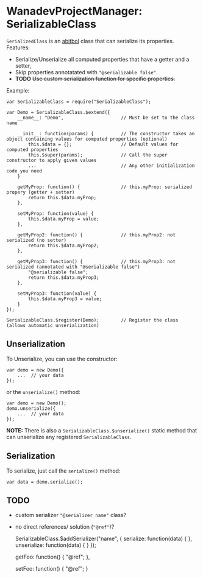 # WanadevProjectManager: SerializableClass

`SerializedClass` is an [abitbol][] class that can serialize its properties. Features:

* Serialize/Unserialize all computed properties that have a getter and a setter,
* Skip properties annotatated with `"@serializable false"`.
* **TODO** ~~Use custom serialization function for specific properties.~~

Example:

    var SerializableClass = require("SerializableClass");

    var Demo = SerializableClass.$extend({
        __name__: "Demo",                     // Must be set to the class name

        __init__: function(params) {          // The constructor takes an object containing values for computed properties (optional)
            this.$data = {};                  // Default values for computed properties
            this.$super(params);              // Call the super constructor to apply given values
            ...                               // Any other initialization code you need
        }

        getMyProp: function() {               // this.myProp: serialized propery (getter + setter)
            return this.$data.myProp;
        },

        setMyProp: function(value) {
            this.$data.myProp = value;
        },

        getMyProp2: function() {              // this.myProp2: not serialized (no setter)
            return this.$data.myProp2;
        },

        getMyProp3: function() {              // this.myProp3: not serialized (annotated with "@serializable false")
            "@serializable false";
            return this.$data.myProp3;
        },

        setMyProp3: function(value) {
            this.$data.myProp3 = value;
        }
    });

    SerializableClass.$register(Demo);        // Register the class (allows automatic unserialization)


## Unserialization

To Unserialize, you can use the constructor:

    var demo = new Demo({
        ...  // your data
    });

or the `unserialize()` method:

    var demo = new Demo();
    demo.unserialize({
        ...  // your data
    });

__NOTE:__ There is also a `SerializableClass.$unserialize()` static method that can unserialize any registered `SerializableClass`.


## Serialization

To serialize, just call the `serialize()` method:

    var data = demo.serialize();



## TODO

* custom serializer `"@serializer name"` class?
* no direct references/ solution (`"@ref"`)?

    SerializableClass.$addSerializer("name", {
        serialize: function(data) {
        },
        unserialize: function(data) {
        }
    });


    getFoo: function() {
        "@ref";
    },

    setFoo: function() {
        "@ref";
    }


[abitbol]: https://github.com/wanadev/abitbol
